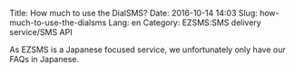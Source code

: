 Title: How much to use the DialSMS?
Date: 2016-10-14 14:03
Slug: how-much-to-use-the-dialsms
Lang: en
Category: EZSMS:SMS delivery service/SMS API

As EZSMS is a Japanese focused service, we unfortunately only have our FAQs in Japanese.